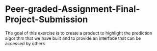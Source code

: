 # Peer-graded-Assignment-Final-Project-Submission
The goal of this exercise is to create a product to highlight the prediction algorithm that we have built and to provide an interface that can be accessed by others
